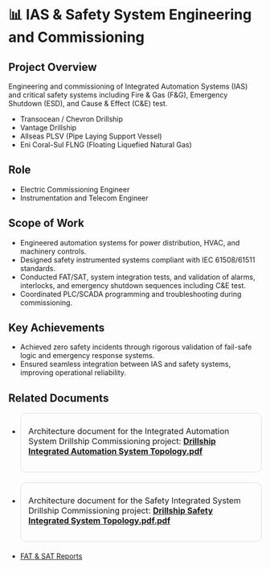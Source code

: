 # 📊 IAS & Safety System Engineering and Commissioning

## Project Overview  
Engineering and commissioning of Integrated Automation Systems (IAS) and critical safety systems including Fire & Gas (F&G), Emergency Shutdown (ESD), and Cause & Effect (C&E) test.

- Transocean / Chevron Drillship
- Vantage Drillship
- Allseas PLSV (Pipe Laying Support Vessel)
- Eni Coral-Sul FLNG (Floating Liquefied Natural Gas)

## Role  
- Electric Commissioning Engineer
- Instrumentation and Telecom Engineer

## Scope of Work  
- Engineered automation systems for power distribution, HVAC, and machinery controls.  
- Designed safety instrumented systems compliant with IEC 61508/61511 standards.  
- Conducted FAT/SAT, system integration tests, and validation of alarms, interlocks, and emergency shutdown sequences including C&E test.  
- Coordinated PLC/SCADA programming and troubleshooting during commissioning.

## Key Achievements  
- Achieved zero safety incidents through rigorous validation of fail-safe logic and emergency response systems.  
- Ensured seamless integration between IAS and safety systems, improving operational reliability.

## Related Documents  
- <div style="border:1px solid #ddd; border-radius:10px; padding:15px; max-width:650px; margin-bottom:20px;">
  <p style="font-size:16px; margin-top:10px;">
    Architecture document for the Integrated Automation System Drillship Commissioning project: 
    <a href="./Drillship Integrated Automation System Topology.pdf" target="_blank"><strong>Drillship Integrated Automation System Topology.pdf</strong></a>
  </p>
</div>

- <div style="border:1px solid #ddd; border-radius:10px; padding:15px; max-width:650px; margin-bottom:20px;">
  <p style="font-size:16px; margin-top:10px;">
    Architecture document for the Safety Integrated System Drillship Commissioning project: 
    <a href="./Drillship Safety Integrated System Topology.pdf.pdf" target="_blank"><strong>Drillship Safety Integrated System Topology.pdf.pdf</strong></a>
  </p>
</div>


- [FAT & SAT Reports](./FAT_SAT_Reports.pdf)

